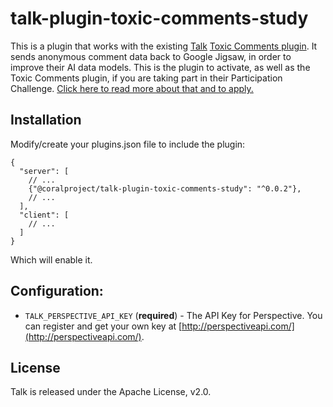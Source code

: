 # talk-plugin-toxic-comments-study

This is a plugin that works with the existing [Talk](https://github.com/coralproject/talk) [Toxic Comments plugin](https://docs.coralproject.net/talk/toxic-comments/). It sends anonymous comment data back to Google Jigsaw, in order to improve their AI data models. This is the plugin to activate, as well as the Toxic Comments plugin, if you are taking part in their Participation Challenge. [Click here to read more about that and to apply.](https://docs.google.com/forms/d/e/1FAIpQLSdl9jsE2qNkVrCiShqy0FPdoGdZwEU5Kf8BjT5z1vO0Ms0WMQ/viewform)

## Installation

Modify/create your plugins.json file to include the plugin:

```
{
  "server": [
    // ...
    {"@coralproject/talk-plugin-toxic-comments-study": "^0.0.2"},
    // ...
  ],
  "client": [
    // ...
  ]
}
```

Which will enable it.

## Configuration:

- `TALK_PERSPECTIVE_API_KEY` (**required**) - The API Key for Perspective. You
  can register and get your own key at [http://perspectiveapi.com/](http://perspectiveapi.com/).

## License

Talk is released under the Apache License, v2.0.
